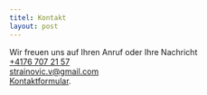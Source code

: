 ```yaml
---
titel: Kontakt
layout: post
---
```

Wir freuen uns auf Ihren Anruf oder Ihre Nachricht  
[+4176 707 21 57](tel:+41767072157)  
[strainovic.v@gmail.com](mailto:strainovic.v@gmail.com)  
[Kontaktformular](https://buegeln.services/#contact).  
